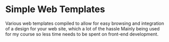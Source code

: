 # Simple Web Templates
Various web templates compiled to allow for easy browsing and integration of a design for your web site, which a lot of the hassle
Mainly being used for my course so less time needs to be spent on front-end development.
